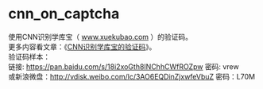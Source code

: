 # cnn_on_captcha
使用CNN识别学库宝（ www.xuekubao.com ）的验证码。
<br>
更多内容看文章：《[CNN识别学库宝的验证码](https://blog.csdn.net/bone_ace/article/details/80453755)》。
<br>
验证码样本：<br>
链接: https://pan.baidu.com/s/18i2xoGth8INChhCWfROZpw 密码: vrew<br>
或新浪微盘：http://vdisk.weibo.com/lc/3AO6EQDinZjxwfeVbuZ 密码：L70M<br>

